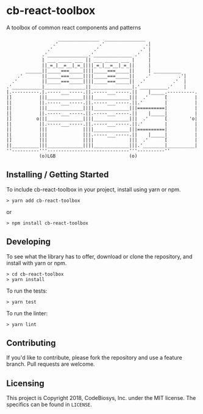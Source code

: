 # cb-react-toolbox

A toolbox of common react components and patterns

```
                   _______________  _______________
                 .'               .'               .|
               .'               .'               .' |
             .'_______________.'______________ .'   |
             | ___ _____ ___ || ___ _____ ___ |     |
             ||_=_|__=__|_=_||||_=_|__=__|_=_||     |
       ______||_____===_____||||_____===_____||     | __________
    .'       ||_____===_____||||_____===_____||    .'          .'|
  .'         ||_____===_____||||_____===_____||  .'          .'  |
.'___________|_______________||_______________|.'__________.'    |
|.----------.|.-----___-----.||.-----___-----.||    |_____.----------.
|]          |||_____________||||_____________|||  .'      [          |
||          ||.-----___-----.||.-----___-----.||.'        |          |
||          |||_____________||||_____________|||==========|          |
||          ||.-----___-----.||.-----___-----.||    |_____|          |
|]         o|||_____________||||_____________|||  .'      [        'o|
||          ||.-----___-----.||.-----___-----.||.'        |          |
||          |||             ||||_____________|||==========|          |
||          |||             |||.-----___-----.||    |_____|          |
|]          |||             ||||             |||  .'      [          |
||__________|||_____________||||_____________|||.'________|__________|
''----------'''------------------------------'''----------''
            (o)LGB                           (o)
```


## Installing / Getting Started

To include cb-react-toolbox in your project, install using yarn or npm.

```
> yarn add cb-react-toolbox
```

or

```
> npm install cb-react-toolbox
```


## Developing

To see what the library has to offer, download or clone the repository, and
install with yarn or npm.

```
> cd cb-react-toolbox
> yarn install
```

To run the tests:

```
> yarn test
```

To run the linter:

```
> yarn lint
```

## Contributing

If you'd like to contribute, please fork the repository and use a feature
branch. Pull requests are welcome.


## Licensing

This project is Copyright 2018, CodeBiosys, Inc. under the MIT license.
The specifics can be found in `LICENSE`.
